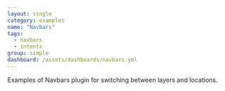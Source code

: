 ```yaml
---
layout: single
category: examples
name: "Navbars"
tags:
  - navbars
  - intents
group: simple
dashboard: /assets/dashboards/navbars.yml
---
```


Examples of Navbars plugin for switching between layers and locations.
